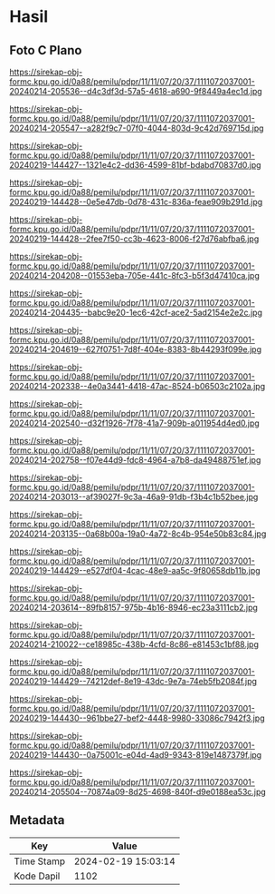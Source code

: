 # Hasil

## Foto C Plano

https://sirekap-obj-formc.kpu.go.id/0a88/pemilu/pdpr/11/11/07/20/37/1111072037001-20240214-205536--d4c3df3d-57a5-4618-a690-9f8449a4ec1d.jpg

https://sirekap-obj-formc.kpu.go.id/0a88/pemilu/pdpr/11/11/07/20/37/1111072037001-20240214-205547--a282f9c7-07f0-4044-803d-9c42d769715d.jpg

https://sirekap-obj-formc.kpu.go.id/0a88/pemilu/pdpr/11/11/07/20/37/1111072037001-20240219-144427--1321e4c2-dd36-4599-81bf-bdabd70837d0.jpg

https://sirekap-obj-formc.kpu.go.id/0a88/pemilu/pdpr/11/11/07/20/37/1111072037001-20240219-144428--0e5e47db-0d78-431c-836a-feae909b291d.jpg

https://sirekap-obj-formc.kpu.go.id/0a88/pemilu/pdpr/11/11/07/20/37/1111072037001-20240219-144428--2fee7f50-cc3b-4623-8006-f27d76abfba6.jpg

https://sirekap-obj-formc.kpu.go.id/0a88/pemilu/pdpr/11/11/07/20/37/1111072037001-20240214-204208--01553eba-705e-441c-8fc3-b5f3d47410ca.jpg

https://sirekap-obj-formc.kpu.go.id/0a88/pemilu/pdpr/11/11/07/20/37/1111072037001-20240214-204435--babc9e20-1ec6-42cf-ace2-5ad2154e2e2c.jpg

https://sirekap-obj-formc.kpu.go.id/0a88/pemilu/pdpr/11/11/07/20/37/1111072037001-20240214-204619--627f0751-7d8f-404e-8383-8b44293f099e.jpg

https://sirekap-obj-formc.kpu.go.id/0a88/pemilu/pdpr/11/11/07/20/37/1111072037001-20240214-202338--4e0a3441-4418-47ac-8524-b06503c2102a.jpg

https://sirekap-obj-formc.kpu.go.id/0a88/pemilu/pdpr/11/11/07/20/37/1111072037001-20240214-202540--d32f1926-7f78-41a7-909b-a011954d4ed0.jpg

https://sirekap-obj-formc.kpu.go.id/0a88/pemilu/pdpr/11/11/07/20/37/1111072037001-20240214-202758--f07e44d9-fdc8-4964-a7b8-da49488751ef.jpg

https://sirekap-obj-formc.kpu.go.id/0a88/pemilu/pdpr/11/11/07/20/37/1111072037001-20240214-203013--af39027f-9c3a-46a9-91db-f3b4c1b52bee.jpg

https://sirekap-obj-formc.kpu.go.id/0a88/pemilu/pdpr/11/11/07/20/37/1111072037001-20240214-203135--0a68b00a-19a0-4a72-8c4b-954e50b83c84.jpg

https://sirekap-obj-formc.kpu.go.id/0a88/pemilu/pdpr/11/11/07/20/37/1111072037001-20240219-144429--e527df04-4cac-48e9-aa5c-9f80658db11b.jpg

https://sirekap-obj-formc.kpu.go.id/0a88/pemilu/pdpr/11/11/07/20/37/1111072037001-20240214-203614--89fb8157-975b-4b16-8946-ec23a3111cb2.jpg

https://sirekap-obj-formc.kpu.go.id/0a88/pemilu/pdpr/11/11/07/20/37/1111072037001-20240214-210022--ce18985c-438b-4cfd-8c86-e81453c1bf88.jpg

https://sirekap-obj-formc.kpu.go.id/0a88/pemilu/pdpr/11/11/07/20/37/1111072037001-20240219-144429--74212def-8e19-43dc-9e7a-74eb5fb2084f.jpg

https://sirekap-obj-formc.kpu.go.id/0a88/pemilu/pdpr/11/11/07/20/37/1111072037001-20240219-144430--961bbe27-bef2-4448-9980-33086c7942f3.jpg

https://sirekap-obj-formc.kpu.go.id/0a88/pemilu/pdpr/11/11/07/20/37/1111072037001-20240219-144430--0a75001c-e04d-4ad9-9343-819e1487379f.jpg

https://sirekap-obj-formc.kpu.go.id/0a88/pemilu/pdpr/11/11/07/20/37/1111072037001-20240214-205504--70874a09-8d25-4698-840f-d9e0188ea53c.jpg


## Metadata

| Key        | Value               |
| ---------- | ------------------- |
| Time Stamp | 2024-02-19 15:03:14 |
| Kode Dapil | 1102                |



